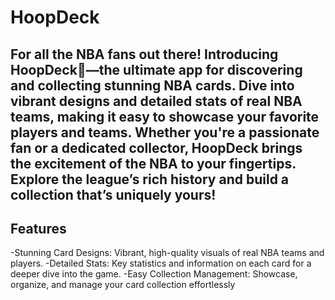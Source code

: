 # HoopDeck

## For all the NBA fans out there! Introducing HoopDeck🏀—the ultimate app for discovering and collecting stunning NBA cards. Dive into vibrant designs and detailed stats of real NBA teams, making it easy to showcase your favorite players and teams. Whether you're a passionate fan or a dedicated collector, HoopDeck brings the excitement of the NBA to your fingertips. Explore the league’s rich history and build a collection that’s uniquely yours!

## Features
-Stunning Card Designs: Vibrant, high-quality visuals of real NBA teams and players.
-Detailed Stats: Key statistics and information on each card for a deeper dive into the game.
-Easy Collection Management: Showcase, organize, and manage your card collection effortlessly